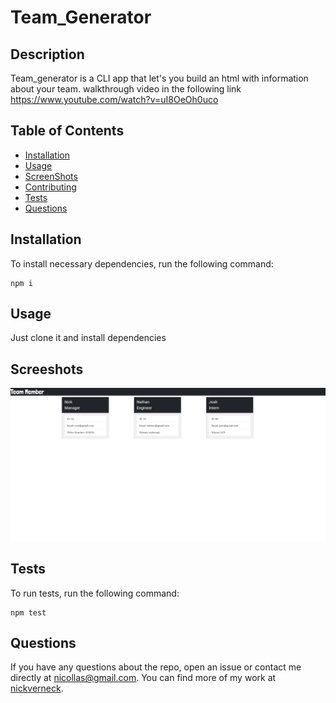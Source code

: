 # Team_Generator
  
## Description
Team_generator is a CLI app that let's you build an html with information about your team. walkthrough video in the following link https://www.youtube.com/watch?v=uI8OeOh0uco
## Table of Contents 
* [Installation](#installation)
* [Usage](#usage)
* [ScreenShots](#screenshots)
* [Contributing](#contributing)
* [Tests](#tests)
* [Questions](#questions)
## Installation
To install necessary dependencies, run the following command:
```
npm i
```
## Usage
Just clone it and install dependencies

## Screeshots
![img](ss.jpg)
## Tests
To run tests, run the following command:
```
npm test
```
## Questions
If you have any questions about the repo, open an issue or contact me directly at nicollas@gmail.com. 
You can find more of my work at [nickverneck](https://github.com/nickverneck/).


